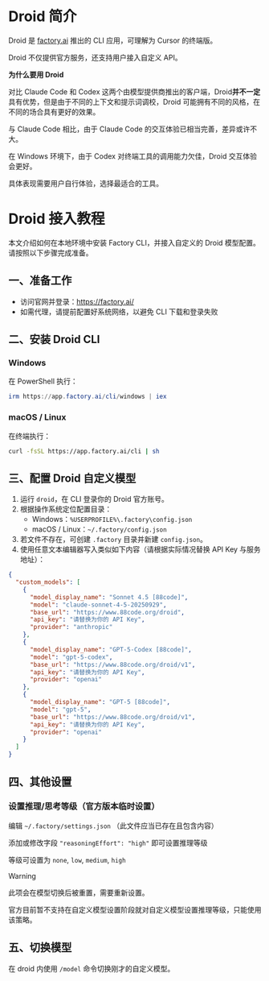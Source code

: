 # Droid 简介

Droid 是 [factory.ai](https://factory.ai) 推出的 CLI 应用，可理解为 Cursor 的终端版。

Droid 不仅提供官方服务，还支持用户接入自定义 API。

**为什么要用 Droid**

对比 Claude Code 和 Codex 这两个由模型提供商推出的客户端，Droid**并不一定**具有优势，但是由于不同的上下文和提示词调校，Droid 可能拥有不同的风格，在不同的场合具有更好的效果。

与 Claude Code 相比，由于 Claude Code 的交互体验已相当完善，差异或许不大。

在 Windows 环境下，由于 Codex 对终端工具的调用能力欠佳，Droid 交互体验会更好。

具体表现需要用户自行体验，选择最适合的工具。

# Droid 接入教程

本文介绍如何在本地环境中安装 Factory CLI，并接入自定义的 Droid 模型配置。请按照以下步骤完成准备。

## 一、准备工作

- 访问官网并登录：<https://factory.ai/>
- 如需代理，请提前配置好系统网络，以避免 CLI 下载和登录失败

## 二、安装 Droid CLI

### Windows

在 PowerShell 执行：

```powershell
irm https://app.factory.ai/cli/windows | iex
```

### macOS / Linux

在终端执行：

```bash
curl -fsSL https://app.factory.ai/cli | sh
```

## 三、配置 Droid 自定义模型

1. 运行 `droid`，在 CLI 登录你的 Droid 官方账号。
2. 根据操作系统定位配置目录：
   - Windows：`%USERPROFILE%\.factory\config.json`
   - macOS / Linux：`~/.factory/config.json`
3. 若文件不存在，可创建 `.factory` 目录并新建 `config.json`。
4. 使用任意文本编辑器写入类似如下内容（请根据实际情况替换 API Key 与服务地址）：

```json
{
  "custom_models": [
    {
      "model_display_name": "Sonnet 4.5 [88code]",
      "model": "claude-sonnet-4-5-20250929",
      "base_url": "https://www.88code.org/droid",
      "api_key": "请替换为你的 API Key",
      "provider": "anthropic"
    },
    {
      "model_display_name": "GPT-5-Codex [88code]",
      "model": "gpt-5-codex",
      "base_url": "https://www.88code.org/droid/v1",
      "api_key": "请替换为你的 API Key",
      "provider": "openai"
    },
    {
      "model_display_name": "GPT-5 [88code]",
      "model": "gpt-5",
      "base_url": "https://www.88code.org/droid/v1",
      "api_key": "请替换为你的 API Key",
      "provider": "openai"
    }
  ]
}
```

## 四、其他设置

### 设置推理/思考等级（官方版本临时设置）

编辑 `~/.factory/settings.json` （此文件应当已存在且包含内容）

添加或修改字段 `"reasoningEffort": "high"` 即可设置推理等级

等级可设置为 `none`, `low`, `medium`, `high`

> [!WARNING]
> 此项会在模型切换后被重置，需要重新设置。
>
> 官方目前暂不支持在自定义模型设置阶段就对自定义模型设置推理等级，只能使用该策略。

## 五、切换模型

在 droid 内使用 `/model` 命令切换刚才的自定义模型。
